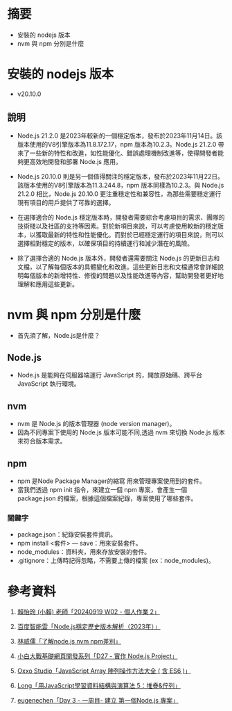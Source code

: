 # 摘要

- 安裝的 nodejs 版本
- nvm 與 npm 分別是什麼

# 安裝的 nodejs 版本

- v20.10.0

## 說明

- Node.js 21.2.0 是2023年較新的一個穩定版本，發布於2023年11月14日。該版本使用的V8引擎版本為11.8.172.17，npm 版本為10.2.3。Node.js 21.2.0 帶來了一些新的特性和改進，如性能優化、錯誤處理機制改進等，使得開發者能夠更高效地開發和部署 Node.js 應用。

- Node.js 20.10.0 則是另一個值得關注的穩定版本，發布於2023年11月22日。該版本使用的V8引擎版本為11.3.244.8，npm 版本同樣為10.2.3。與 Node.js 21.2.0 相比，Node.js 20.10.0 更注重穩定性和兼容性，為那些需要穩定運行現有項目的用戶提供了可靠的選擇。

- 在選擇適合的 Node.js 穩定版本時，開發者需要綜合考慮項目的需求、團隊的技術棧以及社區的支持等因素。對於新項目來說，可以考慮使用較新的穩定版本，以獲取最新的特性和性能優化。而對於已經穩定運行的項目來說，則可以選擇相對穩定的版本，以確保項目的持續運行和減少潛在的風險。

- 除了選擇合適的 Node.js 版本外，開發者還需要關注 Node.js 的更新日志和文檔，以了解每個版本的具體變化和改進。這些更新日志和文檔通常會詳細說明每個版本的新增特性、修復的問題以及性能改進等內容，幫助開發者更好地理解和應用這些更新。

# nvm 與 npm 分別是什麼

- 首先須了解，Node.js是什麼？

## Node.js

- Node.js 是能夠在伺服器端運行 JavaScript 的，開放原始碼、跨平台 JavaScript 執行環境。

## nvm

- nvm 是 Node.js 的版本管理器 (node version manager)。
- 因為不同專案下使用的 Node.js 版本可能不同,透過 nvm 來切換 Node.js 版本來符合版本需求。

## npm

- npm 是Node Package Manager的縮寫 用來管理專案使用到的套件。
- 當我們透過 npm init 指令，來建立一個 npm 專案，會產生一個 package.json 的檔案，根據這個檔案紀錄，專案使用了哪些套件。

### 關鍵字

- package.json：紀錄安裝套件資訊。
- npm install <套件> — save：用來安裝套件。
- node_modules：資料夾，用來存放安裝的套件。
- .gitignore：上傳時記得忽略，不需要上傳的檔案 (ex：node_modules)。

# 參考資料

1. [賴怡玲 (小賴) 老師「20240919 W02 - 個人作業 2」](https://lightda-tw.notion.site/20240919-W02-2-1052ceabc70c80e88074d8a9e03ec715)

2. [百度智能雲「Node.js穩定歷史版本解析（2023年）」](https://cloud.baidu.com/article/3285908)

3. [林威儒「了解node.js nvm npm差別」](https://a0910288060.medium.com/%E4%BA%86%E8%A7%A3node-js-nvm-npm%E5%B7%AE%E5%88%A5-47cda7c1d569)

4. [小白大戰基礎網頁開發系列「D27 - 實作 Node.js Project」](https://ithelp.ithome.com.tw/articles/10307939)

5. [Oxxo Studio「JavaScript Array 陣列操作方法大全 ( 含 ES6 )」](https://www.oxxostudio.tw/articles/201908/js-array.html#array_tostring)

6. [Long「用JavaScript學習資料結構與演算法 5：堆疊&佇列」](https://break0344.medium.com/data-structures-and-algorithms-5-stack-queue-fcd1c8d95a62)

7. [eugenechen「Day 3 - 一周目- 建立 第一個Node.js 專案」](https://ithelp.ithome.com.tw/m/articles/10199745)
